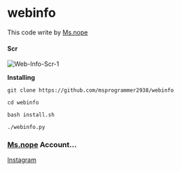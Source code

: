 # webinfo

This code write by [Ms.nope](https://github.com/msprogrammer2938)
#### Scr
![Web-Info-Scr-1](https://user-images.githubusercontent.com/78996423/119725693-7ce14d00-be85-11eb-8304-b0eb9eda4633.jpeg)

**Installing**
```
git clone https://github.com/msprogrammer2938/webinfo

cd webinfo

bash install.sh

./webinfo.py
```

### [Ms.nope](https://github.com/msprogrammer938) Account...

[Instagram](https://instagram.com/programmer2938)
